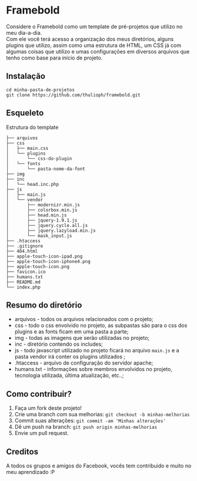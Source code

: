 # Framebold
 
Considere o Framebold como um template de pré-projetos que utilizo no meu dia-a-dia. <br>
Com ele você terá acesso a organização dos meus diretórios, alguns plugins que utilizo, assim como uma estrutura de HTML, um CSS já com algumas coisas que utilizo e umas configurações em diversos arquivos que tenho como base para início de projeto.
 
## Instalação
 
`cd minha-pasta-de-projetos` <br>
`git clone https://github.com/thulioph/framebold.git`
 
## Esqueleto
 
Estrutura do template <br>

```
├── arquivos
├── css
│   ├── main.css
│   └── plugins
│       └── css-do-plugin
│   └── fonts
│       └── pasta-nome-da-font
├── img
├── inc
│   └── head.inc.php
├── js
│   ├── main.js
│   └── vendor
│       ├── modernizr.min.js
│       ├── colorbox.min.js
│       ├── head.min.js
│       ├── jquery-1.9.1.js
│       ├── jquery.cycle.all.js
│       ├── jquery.lazyload.min.js
│       └── mask_input.js
├── .htaccess
├── .gitignore
├── 404.html
├── apple-touch-icon-ipad.png
├── apple-touch-icon-iphone4.png
├── apple-touch-icon.png
├── favicon.ico
├── humans.txt
├── README.md
└── index.php
```

## Resumo do diretório
 
* arquivos - todos os arquivos relacionados com o projeto; <br>
* css - todo o css envolvido no projeto, as subpastas são para o css dos plugins e as fonts ficam em uma pasta a parte; <br>
* img - todas as imagens que serão utilizadas no projeto; <br>
* inc - diretório contendo os includes; <br>
* js - todo javascript utilizado no projeto ficará no arquivo `main.js` e a pasta vendor irá conter os plugins utilizados ; <br>
* .htaccess - arquivo de configuração do servidor apache; <br>
* humans.txt - informações sobre membros envolvidos no projeto, tecnologia utilizada, última atualização, etc..;

## Como contribuir?
 
1. Faça um fork deste projeto!
2. Crie uma branch com sua melhorias: `git checkout -b minhas-melhorias`
3. Commit suas alterações: `git commit -am 'Minhas alterações'`
4. Dê um push na branch: `git push origin minhas-melhorias`
5. Envie um pull request.
 
## Creditos
 
A todos os grupos e amigos do Facebook, vocês tem contribuido e muito no meu aprendizado :P
 